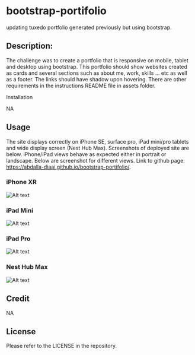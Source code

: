 # bootstrap-portifolio
updating tuxedo portfolio generated previously but using bootstrap.

## Description:

The challenge was to create a portfolio that is responsive on mobile, tablet and desktop using bootstrap. This portfolio should show websites created as cards and several sections such as about me, work, skills ... etc as well as a footer. The links should have shadow upon hovering. There are other requirements in the instructions README file in assets folder.

Installation

NA

## Usage

The site displays correctly on iPhone SE, surface pro, iPad mini/pro tablets and wide display screen (Nest Hub Max). Screenshots of deployed site are below. iPhone/iPad views behave as expected either in portrait or landscape. Below are screenshot for different views. Link to github page: https://abdalla-diaai.github.io/bootstrap-portifolio/.

### iPhone XR
![Alt text](<assets/images/iPhone XR.png>)

### iPad Mini
![Alt text](<assets/images/iPad Mini.png>)

### iPad Pro
![Alt text](<assets/images/iPad Pro.png>)

### Nest Hub Max
![Alt text](<assets/images/Nest Hub Max.png>)

## Credit

NA

## License

Please refer to the LICENSE in the repository.